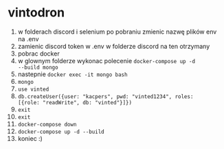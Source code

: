 # vintodron
1. w folderach discord i selenium po pobraniu zmienic nazwę plików env na .env
2. zamienic discord token w .env w folderze discord na ten otrzymany
3. pobrac docker
4. w glownym folderze wykonac polecenie <code>docker-compose up -d --build mongo</code>
5. nastepnie <code>docker exec -it mongo bash</code>
6. <code>mongo</code>
7. <code>use vinted</code>
8. <code>db.createUser({user: "kacpers", pwd: "vinted1234", roles: [{role: "readWrite", db: "vinted"}]})</code>
9. <code>exit</code>
10. <code>exit</code>
11. <code>docker-compose down</code>
12. <code>docker-compose up -d --build</code>
13. koniec :)
